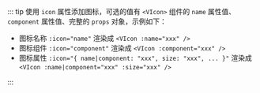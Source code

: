 <!-- 图标属性 -->

::: tip
使用 `icon` 属性添加图标，可选的值有 `<VIcon>` 组件的 `name` 属性值、`component` 属性值、完整的 `props` 对象，示例如下：

- 图标名称 `:icon="name"` 渲染成 `<VIcon :name="xxx" />`
- 图标组件 `:icon="component"` 渲染成 `<VIcon :component="xxx" />`
- 图标属性 `:icon="{ name|component: "xxx", size: "xxx", ... }"` 渲染成 `<VIcon :name|component="xxx" :size="xxx" />`

:::

